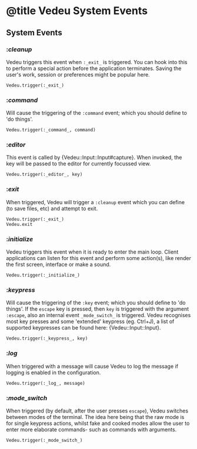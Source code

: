 # @title Vedeu System Events

## System Events

### :_cleanup_
Vedeu triggers this event when `:_exit_` is triggered. You can hook
into this to perform a special action before the application
terminates. Saving the user's work, session or preferences might be
popular here.

    Vedeu.trigger(:_exit_)

### :_command_
Will cause the triggering of the `:command` event; which you should
define to 'do things'.

    Vedeu.trigger(:_command_, command)

### :_editor_
This event is called by {Vedeu::Input::Input#capture}. When
invoked, the key will be passed to the editor for currently
focussed view.

    Vedeu.trigger(:_editor_, key)

### :_exit_
When triggered, Vedeu will trigger a `:cleanup` event which you can
define (to save files, etc) and attempt to exit.

    Vedeu.trigger(:_exit_)
    Vedeu.exit

### :_initialize_
Vedeu triggers this event when it is ready to enter the main loop.
Client applications can listen for this event and perform some
action(s), like render the first screen, interface or make a sound.

    Vedeu.trigger(:_initialize_)

### :_keypress_
Will cause the triggering of the `:key` event; which you should define
to 'do things'. If the `escape` key is pressed, then `key` is triggered
with the argument `:escape`, also an internal event `_mode_switch_` is
triggered. Vedeu recognises most key presses and some 'extended'
keypress (eg. Ctrl+J), a list of supported keypresses can be found here:
{Vedeu::Input::Input}.

    Vedeu.trigger(:_keypress_, key)

### :_log_
When triggered with a message will cause Vedeu to log the message if
logging is enabled in the configuration.

    Vedeu.trigger(:_log_, message)

### :_mode_switch_
When triggered (by default, after the user presses `escape`), Vedeu
switches between modes of the terminal. The idea here being
that the raw mode is for single keypress actions, whilst fake and cooked
modes allow the user to enter more elaborate commands- such as commands
with arguments.

    Vedeu.trigger(:_mode_switch_)

